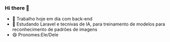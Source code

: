 ### Hi there 👋

- 🔭 Trabalho hoje em dia com back-end
- 🌱 Estudando Laravel e tecnivas de IA, para treinamento de modelos para reconhecimento de padrões de imagens
- 😄 Pronomes:Ele/Dele

